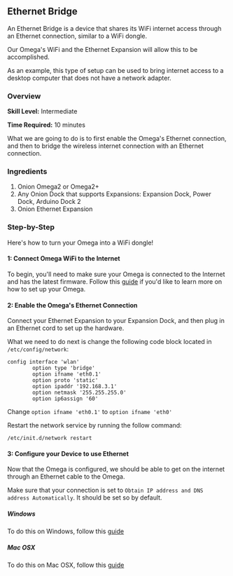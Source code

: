## Ethernet Bridge


An Ethernet Bridge is a device that shares its WiFi internet access through an Ethernet connection, similar to a WiFi dongle.

Our Omega's WiFi and the Ethernet Expansion will allow this to be accomplished.

<!-- ![illustration](../img/ethernet-bridge-illustration.png) -->

As an example, this type of setup can be used to bring internet access to a desktop computer that does not have a network adapter.

### Overview

**Skill Level:** Intermediate

**Time Required:** 10 minutes

What we are going to do is to first enable the Omega's Ethernet connection, and then to bridge the wireless internet connection with an Ethernet connection.


### Ingredients

1. Onion Omega2 or Omega2+
1. Any Onion Dock that supports Expansions: Expansion Dock, Power Dock, Arduino Dock 2
1. Onion Ethernet Expansion

<!-- The Steps -->
### Step-by-Step

Here's how to turn your Omega into a WiFi dongle!

#### 1: Connect Omega WiFi to the Internet

To begin, you'll need to make sure your Omega is connected to the Internet and has the latest firmware. Follow this [guide](#first-time-setup) if you'd like to learn more on how to set up your Omega.

<!--# 2 -->

#### 2: Enable the Omega's Ethernet Connection

<!-- // Connect the Ethernet Expansion to the Omega -->

Connect your Ethernet Expansion to your Expansion Dock, and then plug in an Ethernet cord to set up the hardware.

What we need to do next is change the following code block located in `/etc/config/network`:

```
config interface 'wlan'
        option type 'bridge'
        option ifname 'eth0.1'
        option proto 'static'
        option ipaddr '192.168.3.1'
        option netmask '255.255.255.0'
        option ip6assign '60'

```

Change `option ifname 'eth0.1'` to `option ifname 'eth0'`


Restart the network service by running the follow command:
```
/etc/init.d/network restart
```



<!--# 3 -->
#### 3: Configure your Device to use Ethernet

Now that the Omega is configured, we should be able to get on the internet through an Ethernet cable to the Omega.

Make sure that your connection is set to `Obtain IP address and DNS address Automatically`. It should be set so by default.


##### Windows
To do this on Windows, follow this [guide](http://www.computerhope.com/issues/ch001048.htm)


##### Mac OSX
To do this on Mac OSX, follow this [guide](https://www.cs.cmu.edu/~help/networking/dhcp_info/dhcp_mac.html)

<!-- ### Linux -->

<!-- Not sure how to do or how to test that this actually does the thing? -->
